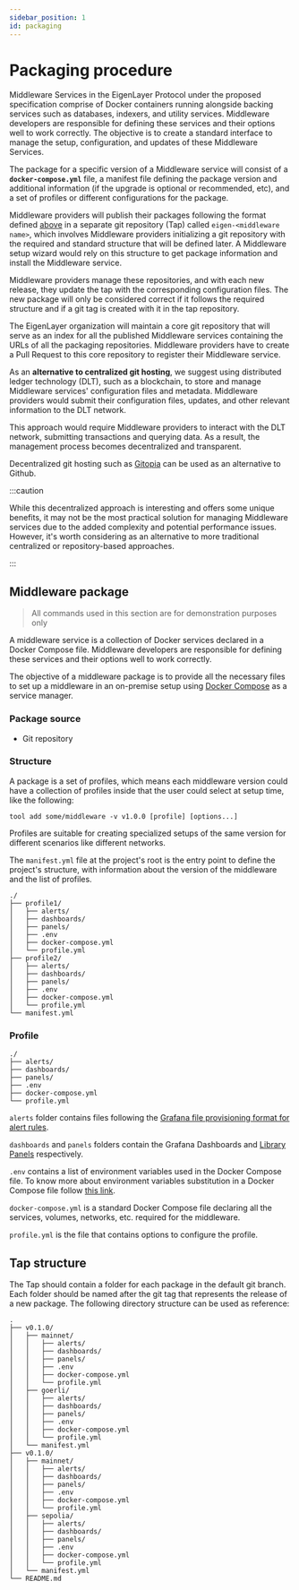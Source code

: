 ```yaml
---
sidebar_position: 1 
id: packaging
---
```


# Packaging procedure

Middleware Services in the EigenLayer Protocol under the proposed specification comprise of Docker containers running alongside backing services such as databases, indexers, and utility services. Middleware developers are responsible for defining these services and their options well to work correctly. The objective is to create a standard interface to manage the setup, configuration, and updates of these Middleware Services.

The package for a specific version of a Middleware service will consist of a **`docker-compose.yml`** file, a manifest file defining the package version and additional information (if the upgrade is optional or recommended, etc), and a set of profiles or different configurations for the package. 

Middleware providers will publish their packages following the format defined [above](#middleware-package) in a separate git repository (Tap) called `eigen-<middleware name>`, which involves Middleware providers initializing a git repository with the required and standard structure that will be defined later. A Middleware setup wizard would rely on this structure to get package information and install the Middleware service.

Middleware providers manage these repositories, and with each new release, they update the tap with the corresponding configuration files. The new package will only be considered correct if it follows the required structure and if a git tag is created with it in the tap repository.

The EigenLayer organization will maintain a core git repository that will serve as an index for all the published Middleware services containing the URLs of all the packaging repositories. Middleware providers have to create a Pull Request to this core repository to register their Middleware service.

As an **alternative to centralized git hosting**, we suggest using distributed ledger technology (DLT), such as a blockchain, to store and manage Middleware services' configuration files and metadata. Middleware providers would submit their configuration files, updates, and other relevant information to the DLT network.

This approach would require Middleware providers to interact with the DLT network, submitting transactions and querying data. As a result, the management process becomes decentralized and transparent.

Decentralized git hosting such as [Gitopia](https://gitopia.com) can be used as an alternative to Github.

:::caution

While this decentralized approach is interesting and offers some unique benefits, it may not be the most practical solution for managing Middleware services due to the added complexity and potential performance issues. However, it's worth considering as an alternative to more traditional centralized or repository-based approaches.

:::

## Middleware package

> All commands used in this section are for demonstration purposes only

A middleware service is a collection of Docker services declared in a Docker Compose file. Middleware developers are responsible for defining these services and their options well to work correctly.

The objective of a middleware package is to provide all the necessary files to set up a middleware in an on-premise setup using [Docker Compose](https://docs.docker.com/compose/) as a service manager.

### Package source

- Git repository

### Structure

A package is a set of profiles, which means each middleware version could have a collection of profiles inside that the user could select at setup time, like the following:

```
tool add some/middleware -v v1.0.0 [profile] [options...]
```

Profiles are suitable for creating specialized setups of the same version for different scenarios like different networks.

The `manifest.yml` file at the project's root is the entry point to define the project's structure, with information about the version of the middleware and the list of profiles.

```
./
├── profile1/
│   ├── alerts/
│   ├── dashboards/
│   ├── panels/
│   ├── .env
│   ├── docker-compose.yml
│   └── profile.yml
├── profile2/
│   ├── alerts/
│   ├── dashboards/
│   ├── panels/
│   ├── .env
│   ├── docker-compose.yml
│   └── profile.yml
└── manifest.yml
```

### Profile

```
./
├── alerts/
├── dashboards/
├── panels/
├── .env
├── docker-compose.yml
└── profile.yml
```

`alerts` folder contains files following the [Grafana file provisioning format for alert rules](https://grafana.com/docs/grafana/latest/alerting/set-up/provision-alerting-resources/file-provisioning/#provision-alert-rules).

`dashboards` and `panels` folders contain the Grafana Dashboards and [Library Panels](https://grafana.com/docs/grafana/latest/dashboards/build-dashboards/manage-library-panels/) respectively.

`.env` contains a list of environment variables used in the Docker Compose file. To know more about environment variables substitution in a Docker Compose file follow [this link](https://docs.docker.com/compose/environment-variables/set-environment-variables/#substitute-with-an-env-file).

`docker-compose.yml` is a standard Docker Compose file declaring all the services, volumes, networks, etc. required for the middleware.

`profile.yml` is the file that contains options to configure the profile.

## Tap structure

The Tap should contain a folder for each package in the default git branch. Each folder should be named after the git tag that represents the release of a new package. The following directory structure can be used as reference:

```
.
├── v0.1.0/
│   ├── mainnet/
│   │   ├── alerts/
│   │   ├── dashboards/
│   │   ├── panels/
│   │   ├── .env
│   │   ├── docker-compose.yml
│   │   └── profile.yml
│   ├── goerli/
│   │   ├── alerts/
│   │   ├── dashboards/
│   │   ├── panels/
│   │   ├── .env
│   │   ├── docker-compose.yml
│   │   └── profile.yml
│   └── manifest.yml
├── v0.1.0/
│   ├── mainnet/
│   │   ├── alerts/
│   │   ├── dashboards/
│   │   ├── panels/
│   │   ├── .env
│   │   ├── docker-compose.yml
│   │   └── profile.yml
│   ├── sepolia/
│   │   ├── alerts/
│   │   ├── dashboards/
│   │   ├── panels/
│   │   ├── .env
│   │   ├── docker-compose.yml
│   │   └── profile.yml
│   └── manifest.yml
└── README.md
```